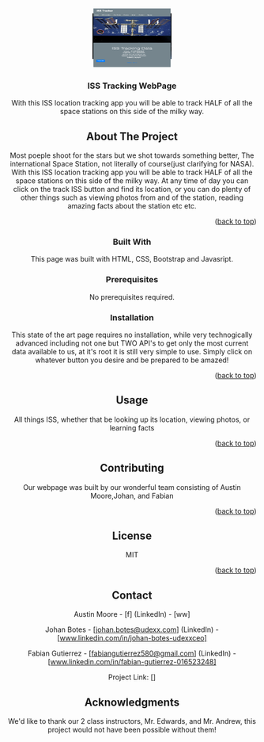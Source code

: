 <a name="readme-top"></a>

<!-- PROJECT LOGO -->
<br />
<div align="center">
  <a href="add link to webpage">
    <img src= "./AssetsFolder/ISSScreenshot.png" alt="Logo" width="160" height="120">
  </a>

  <h3 align="center">ISS Tracking WebPage</h3>

  <p align="center">
    With this ISS location tracking app you will be able to track HALF of all the space stations on this side of the milky way. 
    <br />



<!-- ABOUT THE PROJECT -->
## About The Project
   Most poeple shoot for the  stars but we shot towards something better, The international Space Station, not literally of course(just clarifying for NASA). With this ISS location tracking app you will be able to track HALF of all the space stations on this side of the milky way. At any time of day you can click on the track ISS button and find its location, or you can do plenty of other things such as viewing photos from and of the station, reading amazing facts about the station etc etc.




<p align="right">(<a href="#readme-top">back to top</a>)</p>



### Built With

This page was built with HTML, CSS, Bootstrap and Javasript.



### Prerequisites


No prerequisites required.

### Installation

This state of the art page requires no installation, while very technogically advanced including not one but TWO API's to get only the most current data available to us, at it's root it is still very simple to use. Simply click on whatever button you desire and be prepared to be amazed!

<p align="right">(<a href="#readme-top">back to top</a>)</p>



<!-- USAGE EXAMPLES -->
## Usage
All things ISS, whether that be looking up its location, viewing photos, or learning facts
<p align="right">(<a href="#readme-top">back to top</a>)</p>





<!-- CONTRIBUTING -->
## Contributing

Our webpage was built by our wonderful team consisting of Austin Moore,Johan, and Fabian

<p align="right">(<a href="#readme-top">back to top</a>)</p>



<!-- LICENSE -->
## License

MIT 

<p align="right">(<a href="#readme-top">back to top</a>)</p>



<!-- CONTACT -->
## Contact

Austin Moore - [f]
(LinkedIn) - [ww]

Johan Botes - [johan.botes@udexx.com]
(LinkedIn) - [www.linkedin.com/in/johan-botes-udexxceo]

Fabian Gutierrez - [fabiangutierrez580@gmail.com]
(LinkedIn) - [www.linkedin.com/in/fabian-gutierrez-016523248]


Project Link: []






<!-- ACKNOWLEDGMENTS -->
## Acknowledgments
We'd like to thank our 2 class instructors, Mr. Edwards, and Mr. Andrew, this project would not have been possible without them!


<!-- MARKDOWN LINKS & IMAGES -->
